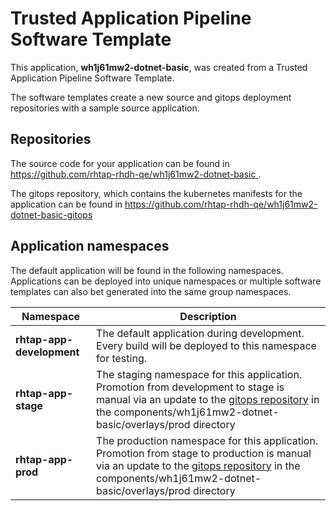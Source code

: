 # Trusted Application Pipeline Software Template

This application, **wh1j61mw2-dotnet-basic**, was created from a Trusted Application Pipeline Software Template.

The software templates create a new source and gitops deployment repositories with a sample source application. 

## Repositories

The source code for your application can be found in [https://github.com/rhtap-rhdh-qe/wh1j61mw2-dotnet-basic ](https://github.com/rhtap-rhdh-qe/wh1j61mw2-dotnet-basic ).
 
The gitops repository, which contains the kubernetes manifests for the application can be found in 
[https://github.com/rhtap-rhdh-qe/wh1j61mw2-dotnet-basic-gitops ](https://github.com/rhtap-rhdh-qe/wh1j61mw2-dotnet-basic-gitops ) 

## Application namespaces 

The default application will be found in the following namespaces. Applications can be deployed into unique namespaces or multiple software templates can also bet generated into the same group namespaces.  

|  Namespace   |  Description   |  
| -------- | -------- |   
| **rhtap-app-development** | The default application during development. Every build will be deployed to this namespace for testing. | 
| **rhtap-app-stage** | The staging namespace for this application. Promotion from development to stage is manual via an update to the [gitops repository](https://github.com/rhtap-rhdh-qe/wh1j61mw2-dotnet-basic-gitops ) in the components/wh1j61mw2-dotnet-basic/overlays/prod directory |  
| **rhtap-app-prod** | The production namespace for this application. Promotion from stage to production is manual via an update to the [gitops repository](https://github.com/rhtap-rhdh-qe/wh1j61mw2-dotnet-basic-gitops ) in the components/wh1j61mw2-dotnet-basic/overlays/prod directory | 